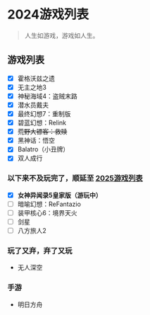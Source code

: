 # 2024游戏列表

> 人生如游戏，游戏如人生。

## 游戏列表

- [x] 霍格沃兹之遗
- [x] 无主之地3
- [x] 神秘海域4：盗贼末路
- [x] 潜水员戴夫
- [x] 最终幻想7：重制版
- [x] 碧蓝幻想：Relink
- [x] ~~荒野大镖客：救赎~~
- [x] 黑神话：悟空
- [x] Balatro（小丑牌）
- [x] 双人成行

### 以下来不及玩完了，顺延至 [2025游戏列表](./GameLife_2025.md)

- [x] **女神异闻录5皇家版（游玩中）**
- [ ] 暗喻幻想：ReFantazio
- [ ] 装甲核心6：境界天火
- [ ] 剑星
- [ ] 八方旅人2

### 玩了又弃，弃了又玩

- 无人深空

### 手游

- 明日方舟